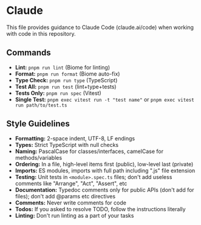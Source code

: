 # Claude

This file provides guidance to Claude Code (claude.ai/code) when working with code in this repository.

## Commands
- **Lint:** `pnpm run lint` (Biome for linting)
- **Format:** `pnpm run format` (Biome auto-fix)
- **Type Check:** `pnpm run type` (TypeScript)
- **Test All:** `pnpm run test` (lint+type+tests)
- **Tests Only:** `pnpm run spec` (Vitest)
- **Single Test:** `pnpm exec vitest run -t "test name"` or `pnpm exec vitest run path/to/test.ts`

## Style Guidelines
- **Formatting:** 2-space indent, UTF-8, LF endings
- **Types:** Strict TypeScript with null checks
- **Naming:** PascalCase for classes/interfaces, camelCase for methods/variables
- **Ordering:** In a file, high-level items first (public), low-level last (private)
- **Imports:** ES modules, imports with full path including ".js" file extension
- **Testing:** Unit tests in `<module>.spec.ts` files; don't add useless comments like "Arrange", "Act", "Assert", etc
- **Documentation:** Typedoc comments only for public APIs (don't add for files); don't add @params etc directives
- **Comments:** Never write comments for code
- **Todos:** If you asked to resolve TODO, follow the instructions literally
- **Linting:** Don't run linting as a part of your tasks

